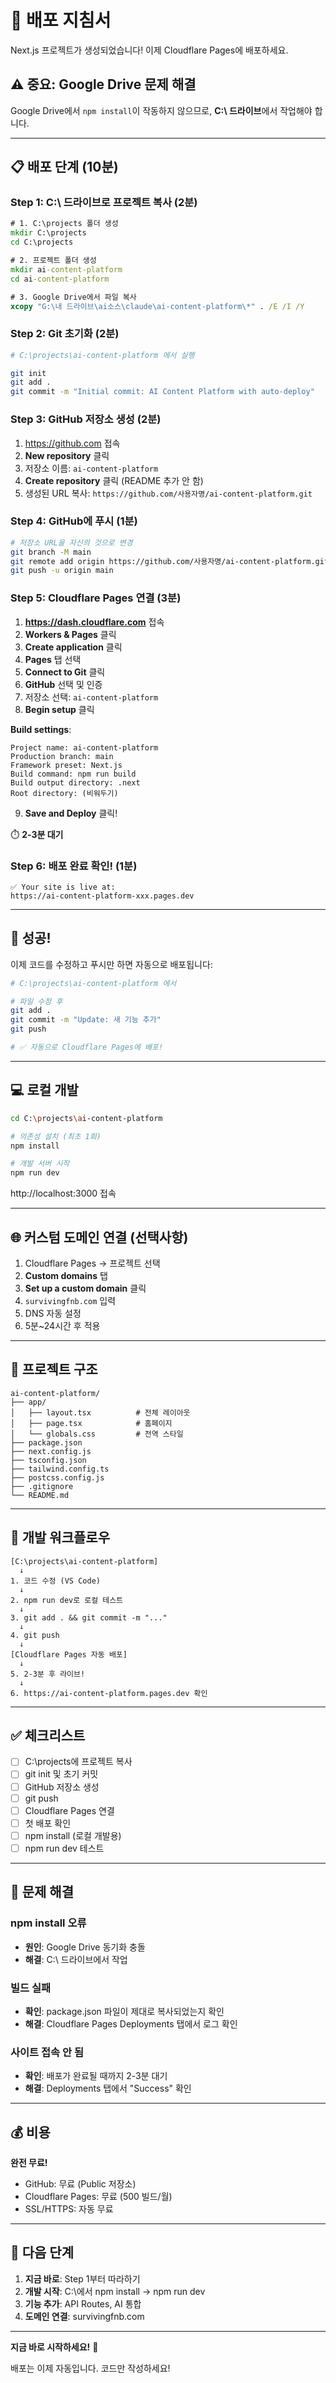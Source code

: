 # 🚀 배포 지침서

Next.js 프로젝트가 생성되었습니다! 이제 Cloudflare Pages에 배포하세요.

## ⚠️ 중요: Google Drive 문제 해결

Google Drive에서 `npm install`이 작동하지 않으므로, **C:\ 드라이브**에서 작업해야 합니다.

---

## 📋 배포 단계 (10분)

### Step 1: C:\ 드라이브로 프로젝트 복사 (2분)

```cmd
# 1. C:\projects 폴더 생성
mkdir C:\projects
cd C:\projects

# 2. 프로젝트 폴더 생성
mkdir ai-content-platform
cd ai-content-platform

# 3. Google Drive에서 파일 복사
xcopy "G:\내 드라이브\ai소스\claude\ai-content-platform\*" . /E /I /Y
```

### Step 2: Git 초기화 (2분)

```bash
# C:\projects\ai-content-platform 에서 실행

git init
git add .
git commit -m "Initial commit: AI Content Platform with auto-deploy"
```

### Step 3: GitHub 저장소 생성 (2분)

1. https://github.com 접속
2. **New repository** 클릭
3. 저장소 이름: `ai-content-platform`
4. **Create repository** 클릭 (README 추가 안 함)
5. 생성된 URL 복사: `https://github.com/사용자명/ai-content-platform.git`

### Step 4: GitHub에 푸시 (1분)

```bash
# 저장소 URL을 자신의 것으로 변경
git branch -M main
git remote add origin https://github.com/사용자명/ai-content-platform.git
git push -u origin main
```

### Step 5: Cloudflare Pages 연결 (3분)

1. **https://dash.cloudflare.com** 접속
2. **Workers & Pages** 클릭
3. **Create application** 클릭
4. **Pages** 탭 선택
5. **Connect to Git** 클릭
6. **GitHub** 선택 및 인증
7. 저장소 선택: `ai-content-platform`
8. **Begin setup** 클릭

**Build settings**:
```
Project name: ai-content-platform
Production branch: main
Framework preset: Next.js
Build command: npm run build
Build output directory: .next
Root directory: (비워두기)
```

9. **Save and Deploy** 클릭!

⏱️ **2-3분 대기**

### Step 6: 배포 완료 확인! (1분)

```
✅ Your site is live at:
https://ai-content-platform-xxx.pages.dev
```

---

## 🎉 성공!

이제 코드를 수정하고 푸시만 하면 자동으로 배포됩니다:

```bash
# C:\projects\ai-content-platform 에서

# 파일 수정 후
git add .
git commit -m "Update: 새 기능 추가"
git push

# ✅ 자동으로 Cloudflare Pages에 배포!
```

---

## 💻 로컬 개발

```bash
cd C:\projects\ai-content-platform

# 의존성 설치 (최초 1회)
npm install

# 개발 서버 시작
npm run dev
```

http://localhost:3000 접속

---

## 🌐 커스텀 도메인 연결 (선택사항)

1. Cloudflare Pages → 프로젝트 선택
2. **Custom domains** 탭
3. **Set up a custom domain** 클릭
4. `survivingfnb.com` 입력
5. DNS 자동 설정
6. 5분~24시간 후 적용

---

## 📁 프로젝트 구조

```
ai-content-platform/
├── app/
│   ├── layout.tsx          # 전체 레이아웃
│   ├── page.tsx            # 홈페이지
│   └── globals.css         # 전역 스타일
├── package.json
├── next.config.js
├── tsconfig.json
├── tailwind.config.ts
├── postcss.config.js
├── .gitignore
└── README.md
```

---

## 🔄 개발 워크플로우

```
[C:\projects\ai-content-platform]
  ↓
1. 코드 수정 (VS Code)
  ↓
2. npm run dev로 로컬 테스트
  ↓
3. git add . && git commit -m "..."
  ↓
4. git push
  ↓
[Cloudflare Pages 자동 배포]
  ↓
5. 2-3분 후 라이브!
  ↓
6. https://ai-content-platform.pages.dev 확인
```

---

## ✅ 체크리스트

- [ ] C:\projects에 프로젝트 복사
- [ ] git init 및 초기 커밋
- [ ] GitHub 저장소 생성
- [ ] git push
- [ ] Cloudflare Pages 연결
- [ ] 첫 배포 확인
- [ ] npm install (로컬 개발용)
- [ ] npm run dev 테스트

---

## 🚨 문제 해결

### npm install 오류
- **원인**: Google Drive 동기화 충돌
- **해결**: C:\ 드라이브에서 작업

### 빌드 실패
- **확인**: package.json 파일이 제대로 복사되었는지 확인
- **해결**: Cloudflare Pages Deployments 탭에서 로그 확인

### 사이트 접속 안 됨
- **확인**: 배포가 완료될 때까지 2-3분 대기
- **해결**: Deployments 탭에서 "Success" 확인

---

## 💰 비용

**완전 무료!**
- GitHub: 무료 (Public 저장소)
- Cloudflare Pages: 무료 (500 빌드/월)
- SSL/HTTPS: 자동 무료

---

## 🎯 다음 단계

1. **지금 바로**: Step 1부터 따라하기
2. **개발 시작**: C:\에서 npm install → npm run dev
3. **기능 추가**: API Routes, AI 통합
4. **도메인 연결**: survivingfnb.com

---

**지금 바로 시작하세요!** 🚀

배포는 이제 자동입니다. 코드만 작성하세요!
